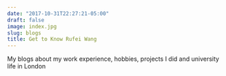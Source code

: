 ```yaml
---
date: "2017-10-31T22:27:21-05:00"
draft: false
image: index.jpg
slug: blogs
title: Get to Know Rufei Wang
---
```


My blogs about my work experience, hobbies, projects I did and university life in London